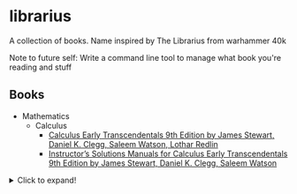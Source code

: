 # librarius
A collection of books. Name inspired by The Librarius from warhammer 40k

Note to future self: Write a command line tool to manage what book you're reading and stuff

## Books
- Mathematics
    - Calculus
        - [Calculus Early Transcendentals 9th Edition by James Stewart, Daniel K. Clegg, Saleem Watson, Lothar Redlin](maths/calculus/Calculus_Early_Transcendentals_9th_Edition_by_James_Stewart_Daniel_K_Clegg_Saleem_Watson_Lothar_Redlin.pdf)
        - [Instructor’s Solutions Manuals for Calculus Early Transcendentals 9th Edition by James Stewart, Daniel K. Clegg, Saleem Watson](maths/calculus/Instructors_Solutions_Manuals_for_Calculus_Early_Transcendentals_9th_Edition_by_James_Stewart_Daniel_K_Clegg_Saleem_Watson.pdf)

<details>
  <summary>Click to expand!</summary>
  
  ## This is a collapsible section
  
  You can put **any** Markdown content here, including lists, code blocks, and images.
  
  ### List example
  - Item 1
  - Item 2
  - Item 3
  
  ### Code block example
  ```python
  def hello_world():
      print("Hello, world!")
</details>
